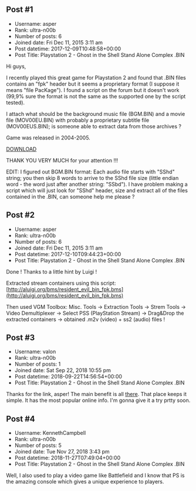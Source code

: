 ## Post #1
- Username: asper
- Rank: ultra-n00b
- Number of posts: 6
- Joined date: Fri Dec 11, 2015 3:11 am
- Post datetime: 2017-12-09T10:48:58+00:00
- Post Title: Playstation 2 - Ghost in the Shell Stand Alone Complex .BIN

Hi guys,

I recently played this great game for Playstation 2 and found that .BIN files contains an "fpk" header but it seems a proprietary format (I suppose it means "file PacKage"). I found a script on the forum but it doesn't work (99,9% sure the format is not the same as the supported one by the script tested).

I attach what should be the background music file (BGM.BIN) and a movie file (MOV00EU.BIN) with probably a proprietary subtitle file (MOV00EUS.BIN); is someone able to extract data from those archives ?




Game was released in 2004-2005.

[DOWNLOAD](https://mega.nz/#!npV2kJQb!0CPaE5SwhJD-atAf-tbNsbX1IoPerGxp-bqZvpjfP6g)


THANK YOU VERY MUCH for your attention !!!


EDIT: I figured out BGM.BIN format:
Each audio file starts with "SShd" string; you then skip 8 words to arrive to the SShd file size (little endian word - the word just after another string: "SSbd"). I have problem making a script which will just look for "SShd" header, size and extract all of the files contained in the .BIN, can someone help me please ?
## Post #2
- Username: asper
- Rank: ultra-n00b
- Number of posts: 6
- Joined date: Fri Dec 11, 2015 3:11 am
- Post datetime: 2017-12-10T09:44:23+00:00
- Post Title: Playstation 2 - Ghost in the Shell Stand Alone Complex .BIN

Done ! Thanks to a little hint by Luigi !

Extracted stream containers using this script: [http://aluigi.org/bms/resident_evil_bin_fpk.bms](http://aluigi.org/bms/resident_evil_bin_fpk.bms)

Then used VGM Toolbox: 
Misc. Tools -> Extraction Tools -> Strem Tools -> Video Demultiplexer -> Select PSS (PlayStation Stream) -> Drag&Drop the extracted containers -> obtained .m2v (video) + ss2 (audio) files !
## Post #3
- Username: valon
- Rank: ultra-n00b
- Number of posts: 1
- Joined date: Sat Sep 22, 2018 10:55 pm
- Post datetime: 2018-09-22T14:56:54+00:00
- Post Title: Playstation 2 - Ghost in the Shell Stand Alone Complex .BIN

Thanks for the link, asper! The main benefit is all [there](http://short.sx/Jxgr). That place keeps it simple. It has the most popular online info. I'm gonna give it a try prtty soon.
## Post #4
- Username: KennethCampbell
- Rank: ultra-n00b
- Number of posts: 5
- Joined date: Tue Nov 27, 2018 3:43 pm
- Post datetime: 2018-11-27T07:49:04+00:00
- Post Title: Playstation 2 - Ghost in the Shell Stand Alone Complex .BIN

Well, I also used to play a video game like Battlefield and I know that PS is the amazing console which gives a unique experience to players.
